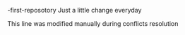 -first-reposotory
Just a little change everyday

This line was modified manually during conflicts resolution